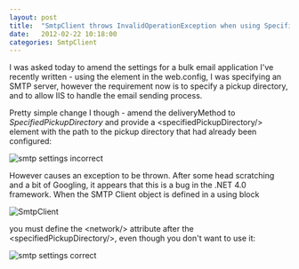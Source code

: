 ```yaml
---
layout: post
title:  "SmtpClient throws InvalidOperationException when using SpecifiedPickupDirectory"
date:   2012-02-22 10:18:00
categories: SmtpClient
---
```


I was asked today to amend the settings for a bulk email application I've recently written - using the <mailSettings> element in the web.config, I was specifying an SMTP server, however the requirement now is to specify a pickup directory, and to allow IIS to handle the email sending process.

Pretty simple change I though - amend the deliveryMethod to <i>SpecifiedPickupDirectory</i> and provide a &lt;specifiedPickupDirectory/&gt; element with the path to the pickup directory that had already been configured:


<img src="/attachments/smtp_settings_incorrect.png" alt="smtp settings incorrect"/>

However causes an exception to be thrown.  After some head scratching and a bit of Googling, it appears that this is a bug in the .NET 4.0 framework.  When the SMTP Client object is defined in a using block

<img src="/attachments/newSmtpClient.png" alt="SmtpClient"/>

you must define the &lt;network/&gt; attribute after the &lt;specifiedPickupDirectory/&gt;, even though you don't want to use it:

<img src="/attachments/smtp_settings_correct.png" alt="smtp settings correct"/>
